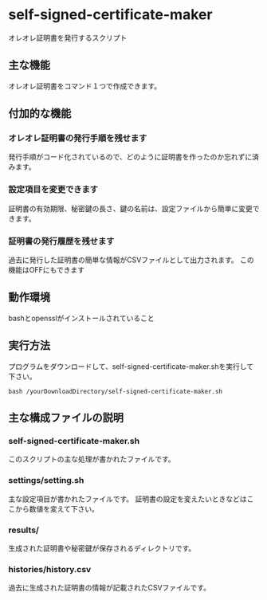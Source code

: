 # self-signed-certificate-maker
オレオレ証明書を発行するスクリプト

## 主な機能
オレオレ証明書をコマンド１つで作成できます。

## 付加的な機能
### オレオレ証明書の発行手順を残せます
発行手順がコード化されているので、どのように証明書を作ったのか忘れずに済みます。

### 設定項目を変更できます
証明書の有効期限、秘密鍵の長さ、鍵の名前は、設定ファイルから簡単に変更できます。

### 証明書の発行履歴を残せます
過去に発行した証明書の簡単な情報がCSVファイルとして出力されます。
この機能はOFFにもできます

## 動作環境
bashとopensslがインストールされていること

## 実行方法
プログラムをダウンロードして、self-signed-certificate-maker.shを実行して下さい。

`bash /yourDownloadDirectory/self-signed-certificate-maker.sh`

## 主な構成ファイルの説明
### self-signed-certificate-maker.sh
このスクリプトの主な処理が書かれたファイルです。

### settings/setting.sh
主な設定項目が書かれたファイルです。
証明書の設定を変えたいときなどはここから数値を変えて下さい。

### results/
生成された証明書や秘密鍵が保存されるディレクトリです。

### histories/history.csv
過去に生成された証明書の情報が記載されたCSVファイルです。

